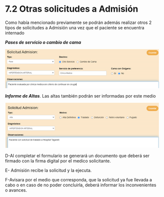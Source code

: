 # 7.2 Otras solicitudes a Admisión

Como había mencionado previamente se podrán además realizar otros 2 tipos de solicitudes a Admisión una vez que el paciente se encuentra internado

&#x20;_**Pases de servicio o cambio de cama**_

![](<../.gitbook/assets/image (68).png>)

_**Informe de Altas**_. Las altas también podrán ser informadas por este medio

![](<../.gitbook/assets/image (117).png>)

D-Al completar el formulario se generará un documento que deberá ser firmado con la firma digital por el medico solicitante.

&#x20;E- Admisión recibe la solicitud y la ejecuta.

&#x20;F-Avisara por el medio que corresponda, que la solicitud ya fue llevada a cabo o en caso de no poder concluirla, deberá informar los inconvenientes o avances.
